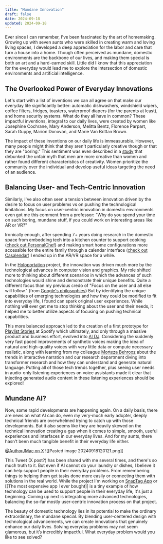 ```yaml
---
title: "Mundane Innovation"
draft: false
date: 2024-09-18
updated: 2024-09-18
---
```


Ever since I can remember, I've been fascinated by the art of homemaking. Growing up with seven aunts who were skilled in creating warm and loving living spaces, I developed a deep appreciation for the labor and care that turn a house into a home. Though often perceived as mundane, domestic environments are the backbone of our lives, and making them special is both an art and a hard-earned skill. Little did I know that this appreciation for the everyday would lead me to explore the intersection of domestic environments and artificial intelligence.

## The Overlooked Power of Everyday Innovations
Let's start with a list of inventions we can all agree on that make our everyday life significantly better: automatic dishwashers, windshield wipers, coffee filters, fridges, toasters, waterproof diapers (for the parents at least), and home security systems. What do they all have in common? These impactful inventions, integral to our daily lives, were created by women like Josephine Cochrane, Mary Anderson, Melitta Bentz, Florence Parpart, Sarah Guppy, Marion Donovan, and Marie Van Brittan Brown.

The impact of these inventions on our daily life is immeasurable. However, many people might think that they aren't particularly creative though or that they are "boring." This sentiment was even described in a [study](https://psycnet.apa.org/record/2025-04526-001?doi=1) that debunked the unfair myth that men are more creative than women and rather found different characteristics of creativity. Women prioritize the community over the individual and develop useful ideas targeting the need of an audience. 

## Balancing User- and Tech-Centric Innovation

Similarly, I've also often seen a tension between innovation driven by the desire to focus on user problems vs on pushing the technological limitations. My focus on user-centric innovation in domestic environments even got me this comment from a professor: "Why do you spend your time on such boring, mundane stuff, if you could work on interesting areas like AR or VR?"

Ironically enough, after spending 7+ years doing research in the domestic space from embedding tech into a kitchen counter to support cooking ([check out PersonalChef](https://hci.rwth-aachen.de/personalchef)) and making smart home configurations more accessible for the entire family through a calendar interface ([check out Casalendar](https://www.ifi.uzh.ch/en/zpac/casalendar.html)) I ended up in the AR/VR space for a while. 

In the [Holoportation](https://www.microsoft.com/en-us/research/project/holoportation-3/) project, the innovation was driven much more by the technological advances in computer vision and graphics. My role shifted more to thinking about different scenarios in which the advances of such technologies would shine and demonstrate their unique benefits. Quite a different focus than my previous credo of "Focus on the user and all else will follow." (from [Google's philosophies](https://about.google/philosophy/)) But by identifying the unique capabilities of emerging technologies and how they could be modified to fit into everyday life, I found can spark original user experiences. While nothing will ever get me to stop thinking about the user and their needs, it helped me to better utilize aspects of focusing on pushing technical capabilities. 

This more balanced approach led to the creation of a first prototype for [Playlist Stories](https://research.atspotify.com/publications/augmenting-music-listening-experiences-on-voice-assistants/) at Spotify which ultimately, and only through a massive product and business effort, evolved into [AI DJ](https://newsroom.spotify.com/2023-02-22/spotify-debuts-a-new-ai-dj-right-in-your-pocket/). Considering the suddenly very fast paced improvements of synthetic voices making the idea of natural and high-quality voices with very little data or compute necessary realistic, along with learning from my colleague [Morteza Behrooz](https://www.linkedin.com/in/lessteza) about the trends in interactive narration and our research department diving into transformer research and how they can understand and generate natural language. Putting all of those tech trends together, plus seeing user needs in audio-only listening experiences on voice assistants made it clear that injecting generated audio content in these listening experiences should be explored!

## Mundane AI? 
Now, some rapid developments are happening again. On a daily basis, there are news on what AI can do, even my very-much early adopter, deeply technical friends are overwhelmed trying to catch up with those developments. But it also seems like they are heavily skewed on the technical innovation creating a gap when it comes to simple, smooth, useful experiences and interfaces in our everyday lives. And for my aunts, there hasn't been much tangible benefit in their everyday life either.

[@AuthorJMac on X](https://x.com/AuthorJMac/status/1773679197631701238)
![[Pasted image 20240918120121.png]]

  This Tweet (X post?) has been shared with me several times, and there's so much truth to it. But even if AI cannot do your laundry or dishes, I believe it can help support people in their everyday problems. From remembering things to helping them get tasks done more easily or connecting them with solutions in the real world. While the project I'm working on [SnapTag App](https://snaptagapp.com/) or [[The most expensive app I ever bought]] is a tiny example of how technology can be used to support people in their everyday life, it's just a beginning. Coming up next is integrating  more advanced technologies, balancing the so-far mostly user-centric innovation process on that project.

The beauty of domestic technology lies in its potential to make the ordinary extraordinary, the mundane special. By blending user-centered design with technological advancements, we can create innovations that genuinely enhance our daily lives. Solving everyday problems may not seem glamorous, but it’s incredibly impactful. What everyday problem would you like to see solved? 

